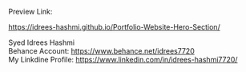 Preview Link: <br>

https://idrees-hashmi.github.io/Portfolio-Website-Hero-Section/   <br>

Syed Idrees Hashmi <br>
Behance Account: https://www.behance.net/idrees7720  <br> 
My Linkdine Profile: https://www.linkedin.com/in/idrees-hashmi7720/
